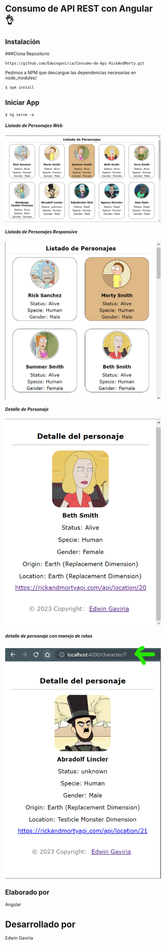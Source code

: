 # Consumo de API REST con Angular 👌
## Instalación
###Clona
Repositorio
```
https://github.com/Edwingaviria/Consumo-de-Api-RickAndMorty.git
```
Pedimos a NPM que descargue las dependencias necesarias en node_modules/
```
$ npm install
```
## Iniciar App
```
$ ng serve -o
```
##### Listado de Personajes Web
![image](Rick-and-morty-API/src/assets/Listado_de_personajes_web.png)
##### Listado de Personajes Responsive
![image](https://github.com/Edwingaviria/Consumo-de-Api-RickAndMorty/blob/main/Rick-and-morty-API/src/assets/Listado_de_personajes_responsive_1.png)
##### Detalle de Personaje
![image](https://github.com/Edwingaviria/Consumo-de-Api-RickAndMorty/blob/main/Rick-and-morty-API/src/assets/Pantalla_de_detalle.png)
##### detalle de personaje con manejo de rutas
![image](https://github.com/Edwingaviria/Consumo-de-Api-RickAndMorty/blob/main/Rick-and-morty-API/src/assets/Pantalla_de_detalle_manejo_de_rutas.png)

## Elaborado por
Angular

# Desarrollado por
Edwin Gaviria

